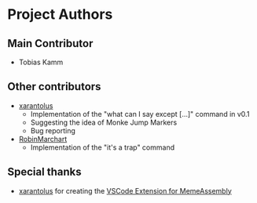 # Project Authors
## Main Contributor
- Tobias Kamm

## Other contributors
- [xarantolus](https://github.com/xarantolus)
  - Implementation of the "what can I say except [...]" command in v0.1
  - Suggesting the idea of Monke Jump Markers
  - Bug reporting
- [RobinMarchart](https://github.com/RobinMarchart)
  - Implementation of the "it's a trap" command

## Special thanks
- [xarantolus](https://github.com/xarantolus) for creating the [VSCode Extension for MemeAssembly](https://github.com/xarantolus/MemeAssembly-vscode)
